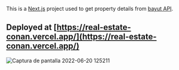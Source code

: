 This is a [Next.js](https://nextjs.org/) project used to get property details from [bayut API](https://rapidapi.com/apidojo/api/bayut).

## Deployed at [https://real-estate-conan.vercel.app/](https://real-estate-conan.vercel.app/)

![Captura de pantalla 2022-06-20 125211](https://user-images.githubusercontent.com/71186629/174586492-a884721b-b78c-48ab-b606-d1d3474affdf.png)
